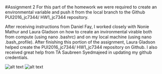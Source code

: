 #Assignment 2
For this part of the homework we were required to create an environmental variable and push it from the local branch to the Github PUI2016_jc7344/ HW1_jc7344 repository.

After receiving instructions from Daniel Fay, I worked closely with Nonie Mathur and Laura Gladson on how to create an invironmental virable both from compute (using nano .bashrc) and on my local machine (using nano .bash_profile). After finishing this portion of the assignment, Laura Gladson helped create the PUI2016_jc7344/ HW1_jc7344 repository on Github. I also received great help from TA Saubreen Syedmajeed in updating my github credentials. 

![alt text](https://github.com/jc7344/PUI2016_jc7344/blob/master/Screen%20Shot%202016-09-12%20at%203.07.59%20PM.png 
"Creation of the environmental virable")
![alt text](https://github.com/jc7344/PUI2016_jc7344/blob/master/Screen%20Shot%202016-09-12%20at%203.08.27%20PM.png 
"location of created directory")

